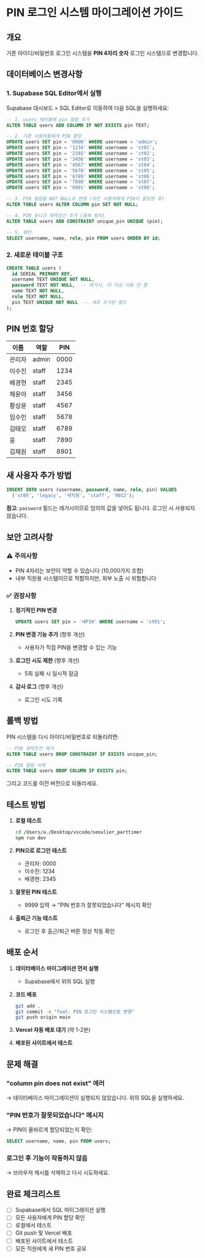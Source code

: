 # PIN 로그인 시스템 마이그레이션 가이드

## 개요
기존 아이디/비밀번호 로그인 시스템을 **PIN 4자리 숫자** 로그인 시스템으로 변경합니다.

## 데이터베이스 변경사항

### 1. Supabase SQL Editor에서 실행

Supabase 대시보드 > SQL Editor로 이동하여 다음 SQL을 실행하세요:

```sql
-- 1. users 테이블에 pin 컬럼 추가
ALTER TABLE users ADD COLUMN IF NOT EXISTS pin TEXT;

-- 2. 기존 사용자들에게 PIN 할당
UPDATE users SET pin = '0000' WHERE username = 'admin';
UPDATE users SET pin = '1234' WHERE username = 'st01';
UPDATE users SET pin = '2345' WHERE username = 'st02';
UPDATE users SET pin = '3456' WHERE username = 'st03';
UPDATE users SET pin = '4567' WHERE username = 'st04';
UPDATE users SET pin = '5678' WHERE username = 'st05';
UPDATE users SET pin = '6789' WHERE username = 'st06';
UPDATE users SET pin = '7890' WHERE username = 'st07';
UPDATE users SET pin = '8901' WHERE username = 'st08';

-- 3. PIN 컬럼을 NOT NULL로 변경 (모든 사용자에게 PIN이 할당된 후)
ALTER TABLE users ALTER COLUMN pin SET NOT NULL;

-- 4. PIN 유니크 제약조건 추가 (중복 방지)
ALTER TABLE users ADD CONSTRAINT unique_pin UNIQUE (pin);

-- 5. 확인
SELECT username, name, role, pin FROM users ORDER BY id;
```

### 2. 새로운 테이블 구조

```sql
CREATE TABLE users (
  id SERIAL PRIMARY KEY,
  username TEXT UNIQUE NOT NULL,
  password TEXT NOT NULL,  -- 레거시, 더 이상 사용 안 함
  name TEXT NOT NULL,
  role TEXT NOT NULL,
  pin TEXT UNIQUE NOT NULL  -- 새로 추가된 필드
);
```

## PIN 번호 할당

| 이름 | 역할 | PIN |
|------|------|-----|
| 관리자 | admin | 0000 |
| 이수진 | staff | 1234 |
| 배경현 | staff | 2345 |
| 채윤아 | staff | 3456 |
| 황성윤 | staff | 4567 |
| 임수민 | staff | 5678 |
| 김태오 | staff | 6789 |
| 웅 | staff | 7890 |
| 김채원 | staff | 8901 |

## 새 사용자 추가 방법

```sql
INSERT INTO users (username, password, name, role, pin) VALUES
  ('st09', 'legacy', '새직원', 'staff', '9012');
```

**참고**: `password` 필드는 레거시이므로 임의의 값을 넣어도 됩니다. 로그인 시 사용되지 않습니다.

## 보안 고려사항

### ⚠️ 주의사항
- PIN 4자리는 보안이 약할 수 있습니다 (10,000가지 조합)
- 내부 직원용 시스템이므로 적합하지만, 외부 노출 시 위험합니다

### ✅ 권장사항
1. **정기적인 PIN 변경**
   ```sql
   UPDATE users SET pin = '새PIN' WHERE username = 'st01';
   ```

2. **PIN 변경 기능 추가** (향후 개선)
   - 사용자가 직접 PIN을 변경할 수 있는 기능

3. **로그인 시도 제한** (향후 개선)
   - 5회 실패 시 일시적 잠금

4. **감사 로그** (향후 개선)
   - 로그인 시도 기록

## 롤백 방법

PIN 시스템을 다시 아이디/비밀번호로 되돌리려면:

```sql
-- PIN 제약조건 제거
ALTER TABLE users DROP CONSTRAINT IF EXISTS unique_pin;

-- PIN 컬럼 삭제
ALTER TABLE users DROP COLUMN IF EXISTS pin;
```

그리고 코드를 이전 버전으로 되돌리세요.

## 테스트 방법

1. **로컬 테스트**
   ```bash
   cd /Users/a./Desktop/vscode/seoulier_parttimer
   npm run dev
   ```

2. **PIN으로 로그인 테스트**
   - 관리자: 0000
   - 이수진: 1234
   - 배경현: 2345

3. **잘못된 PIN 테스트**
   - 9999 입력 → "PIN 번호가 잘못되었습니다" 메시지 확인

4. **출퇴근 기능 테스트**
   - 로그인 후 출근/퇴근 버튼 정상 작동 확인

## 배포 순서

1. **데이터베이스 마이그레이션 먼저 실행**
   - Supabase에서 위의 SQL 실행

2. **코드 배포**
   ```bash
   git add .
   git commit -m "feat: PIN 로그인 시스템으로 변경"
   git push origin main
   ```

3. **Vercel 자동 배포 대기** (약 1-2분)

4. **배포된 사이트에서 테스트**

## 문제 해결

### "column pin does not exist" 에러
→ 데이터베이스 마이그레이션이 실행되지 않았습니다. 위의 SQL을 실행하세요.

### "PIN 번호가 잘못되었습니다" 메시지
→ PIN이 올바르게 할당되었는지 확인:
```sql
SELECT username, name, pin FROM users;
```

### 로그인 후 기능이 작동하지 않음
→ 브라우저 캐시를 삭제하고 다시 시도하세요.

## 완료 체크리스트

- [ ] Supabase에서 SQL 마이그레이션 실행
- [ ] 모든 사용자에게 PIN 할당 확인
- [ ] 로컬에서 테스트
- [ ] Git push 및 Vercel 배포
- [ ] 배포된 사이트에서 테스트
- [ ] 모든 직원에게 새 PIN 번호 공유
